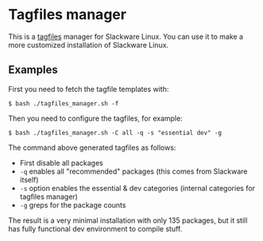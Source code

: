 Tagfiles manager
================

This is a [tagfiles](http://www.slackbook.org/html/package-management-making-tags-and-tagfiles.html) manager for Slackware Linux. You can use it to make a more customized installation of Slackware Linux.

Examples
--------

First you need to fetch the tagfile templates with:

```
$ bash ./tagfiles_manager.sh -f
```

Then you need to configure the tagfiles, for example:

    $ bash ./tagfiles_manager.sh -C all -q -s "essential dev" -g

The command above generated tagfiles as follows:
* First disable all packages
* ```-q``` enables all "recommended" packages (this comes from Slackware itself)
* ```-s``` option enables the essential & dev categories (internal categories for tagfiles manager)
* ```-g``` greps for the package counts

The result is a very minimal installation with only 135 packages, but it still has fully functional dev environment to compile stuff.
